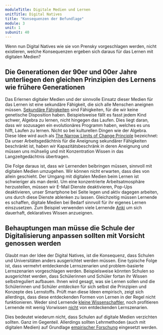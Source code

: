 ```yaml
---
moduleTitle: Digitale Medien und Lernen
unitTitle: Digital Natives
title: "Konsequenzen der Befundlage"
module: 3
unit: 1
subunit: 40
---
```


Wenn nun Digital Natives wie sie von Prensky vorgeschlagen werden, nicht existieren, welche Konsequenzen ergeben sich daraus für das Lernen mit digitalen Medien? 

## Die Generationen der 90er und 00er Jahre unterliegen den gleichen Prinzipien des Lernens wie frühere Generationen

Das Erlernen digitaler Medien und der sinnvolle Einsatz dieser Medien für das Lernen ist eine sekundäre Fähigkeit, die sich alle Menschen aneignen müssen. [Sekundäre Fähigkeiten](https://www.tandfonline.com/doi/abs/10.1080/00461520802392133) sind Fähigkeiten, für die wir keine genetische Disposition haben. Beispielsweise fällt es fasst jedem Kind schwer, Algebra zu lernen, nicht hingegen das Laufen. Dies liegt daran, dass wir sozusagen ein evolutionäres Programm haben, welches es uns hilft, Laufen zu lernen. Nicht so bei kulturellen Dingen wie der Algebra. Diese Idee wird auch als [The Narrow Limits of Change Principle](https://link.springer.com/article/10.1007/s10648-019-09465-5) bezeichnet: Da unser Arbeitsgedächtnis für die Aneignung sekundärer Fähigkeiten beschränkt ist, haben wir Kapazitätsbeschränk in deren Aneignung und müssen uns mühselig und mit Konzentration Wissen in das Langzeitgedächtnis übertragen. 

Die Folge daraus ist, dass wir Lernenden beibringen müssen, sinnvoll mit digitalen Medien umzugehen. Wir können nicht erwarten, dass dies von allein geschieht. Der Umgang mit digitalen Medien beim Lernen ist schwieriger als man denkt. Um eine konzentrierte Arbeitsatmosphäre herzustellen, müssen wir E-Mail Dienste deaktivieren, Pop-Ups deaktivieren, unser Smartphone bei Seite legen und aktiv dagegen arbeiten, uns durch diese Dienste ablenken zu lassen. Gleichzeitig müssen Lernende es schaffen, digitale Medien bei Bedarf sinnvoll für ihr eigenes Lernen einszusetzen. Zum Beispiel verwenden viele Lernende [Anki](https://apps.ankiweb.net/) um sich dauerhaft, deklaratives Wissen anzueignen. 


## Behauptungen man müsse die Schule der Digitalisierung anpassen sollten mit Vorsicht genossen werden

Glaubt man der Idee der Digital Natives, ist die Konsequenz, dass Schulen und Universitäten anders ausgerichtet werden müssen. Eine typische Folge ist, dass vermehrt entdeckende Lernszenarien und problem-basierte Lernszenarien vorgeschlagen werden. Beispielsweise könnten Schulen so ausgerichtet werden, dass Schülerinnen und Schüler fortan ihr Wissen selbstreguliert aufbauen. Ihnen wird gesagt, was sie Lernen sollen und die Schülerinnen und Schüler *entdecken* für sich selbst die Prinzipien und Konzepte des Lernstoffs. Prüft man diese Ideen empirisch, zeigt sich allerdings, dass diese entdeckenden Formen von Lernen in der Regel nicht funktionieren. Weder sind Lernende [kleine Wissenschaftler](http://dspace.ou.nl/handle/1820/2326), noch profitieren Lernende mit wenig Vorwissen [nicht](https://psycnet.apa.org/record/2004-10043-002) von entdeckenden Lernszenarien.

Dies bedeutet wiederum nicht, dass Schulen auf digitale Medien verzichten sollten. Ganz im Gegenteil. Allerdings sollten Lehrmethoden (auch mit digitalen Medien) auf Grundlage [empirischer Forschung](https://psycnet.apa.org/record/2017-11251-001) eingesetzt werden. 

